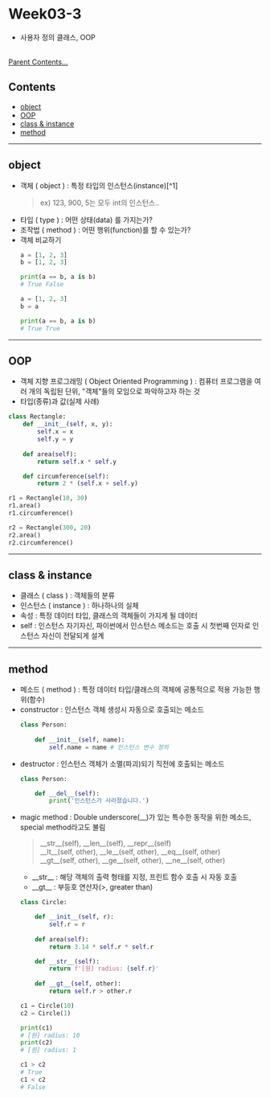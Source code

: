 # Week03-3
-   사용자 정의 클래스, OOP

<br>[Parent Contents...](../../../README.md/#til-today-i-learned)

## Contents
- [object](#object)
- [OOP](#oop)
- [class & instance](#class--instance)
- [method](#method)

---

## object
-   객체 ( object ) : 특정 타입의 인스턴스(instance)[^1]
    > ex) 123, 900, 5는 모두 int의 인스턴스..
-   타입 ( type ) : 어떤 상태(data) 를 가지는가?
-   조작법 ( method ) : 어떤 행위(function)를 할 수 있는가?
-   객체 비교하기
    ```python
    a = [1, 2, 3]
    b = [1, 2, 3]

    print(a == b, a is b)
    # True False
    ```
    ```python
    a = [1, 2, 3]
    b = a

    print(a == b, a is b)
    # True True
    ```
---

## OOP
-   객체 지향 프로그래밍 ( Object Oriented Programming )
: 컴퓨터 프로그램을 여러 개의 독립된 단위, "객체"들의 모임으로 파악하고자 하는 것
-   타입(종류)과 값(실제 사례)
```python
class Rectangle:
    def __init__(self, x, y):
        self.x = x
        self.y = y
    
    def area(self):
        return self.x * self.y

    def circumference(self):
        return 2 * (self.x + self.y)
```
```python
r1 = Rectangle(10, 30)
r1.area()
r1.circumference()

r2 = Rectangle(300, 20)
r2.area()
r2.circumference()
```

---

## class & instance
-   클래스 ( class ) : 객체들의 분류
-   인스턴스 ( instance ) : 하나하나의 실체
-   속성 : 특정 데이터 타입, 클래스의 객체들이 가지게 될 데이터
-   self : 인스턴스 자기자신, 파이썬에서 인스턴스 메소드는 호출 시 첫번째 인자로 인스턴스 자신이 전달되게 설계
---

## method
-   메소드 ( method ) : 특정 데이터 타입/클래스의 객체에 공통적으로 적용 가능한 행위(함수)
-   constructor : 인스턴스 객체 생성시 자동으로 호출되는 메소드
    ```python
    class Person:
        
        def __init__(self, name):
            self.name = name # 인스턴스 변수 정의
    ```
-   destructor : 인스턴스 객체가 소멸(파괴)되기 직전에 호출되는 메소드
    ```python
    class Person:

        def __del__(self):
            print('인스턴스가 사라졌습니다.')
    ```
-   magic method : Double underscore(__)가 있는 특수한 동작을 위한 메소드, special method라고도 불림
    > \_\_str__(self), \_\_len__(self), \_\_repr__(self)
    > <br>\_\_lt__(self, other), \_\_le__(self, other), \_\_eq__(self, other)
    > <br>\_\_gt__(self, other), \_\_ge__(self, other), \_\_ne__(self, other)
    +   \_\_str__ : 해당 객체의 출력 형태를 지정, 프린트 함수 호출 시 자동 호출
    +   \_\_gt__ : 부등호 연산자(>, greater than)
    ```python
    class Circle:

        def __init__(self, r):
            self.r = r
        
        def area(self):
            return 3.14 * self.r * self.r

        def __str__(self):
            return f'[원] radius: {self.r}'
        
        def __gt__(self, other):
            return self.r > other.r
    ```
    ```python
    c1 = Circle(10)
    c2 = Circle(1)

    print(c1)
    # [원] radius: 10
    print(c2)
    # [원] radius: 1

    c1 > c2
    # True
    c1 < c2
    # False
    ```